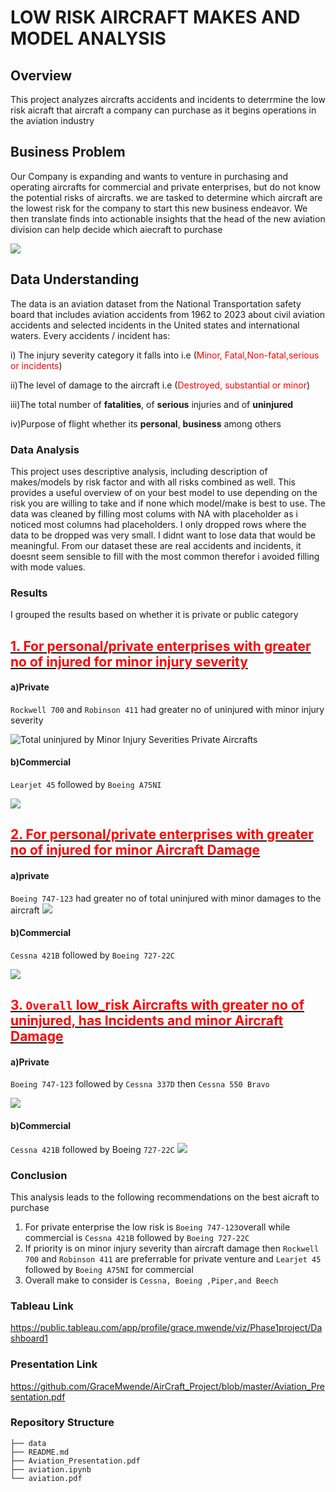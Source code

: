 # LOW RISK AIRCRAFT MAKES AND MODEL ANALYSIS
## Overview
This project analyzes aircrafts accidents and incidents to deterrmine the low risk aicraft that aircraft a company can purchase as it begins operations in the aviation industry
## Business Problem
Our Company is expanding and wants to venture in purchasing and operating aircrafts for commercial and private enterprises, but do not know the potential risks of aircrafts. we are tasked to determine which aircraft are the lowest risk for the company to start this new business endeavor. We then translate finds into actionable insights that the head of the new aviation division can help decide which aiecraft to purchase

![](airplane.jpg)

## Data Understanding
The data is an aviation dataset from the National Transportation safety board that includes aviation accidents from 1962 to 2023 about civil aviation accidents and selected incidents in the United states and international waters. Every accidents / incident has:

i) The injury severity category it falls into i.e (<font color='red'>Minor, Fatal,Non-fatal,serious or incidents</font>)

ii)The level of damage to the aircraft i.e (<font color='red'>Destroyed, substantial or minor</font>)

iii)The total number of **fatalities**, of **serious** injuries and of **uninjured**

iv)Purpose of flight whether its **personal**, **business** among others

### Data Analysis
This project uses descriptive analysis, including description of  makes/models by risk factor and with all risks combined as well. This provides a useful overview of on your best model to use depending on the risk you are willing to take and if none which model/make is best to use.
The data was cleaned by filling most colums with  NA with placeholder as i noticed most columns had placeholders. I only dropped rows where the data to be dropped was very small. I didnt want to lose data that would be meaningful. From our dataset these are real accidents and incidents, it doesnt seem sensible to fill with the most common therefor i avoided filling with mode values.

### Results
I grouped the results based on whether it is private or public category
## <u><font color='red'>1. For personal/private enterprises with greater no of injured for minor injury severity</font></u>
#### a)Private
`Rockwell 700` and `Robinson 411` had greater no of uninjured with minor injury severity

![Total uninjured by Minor Injury Severities Private Aircrafts](private_Minor.png)
#### b)Commercial
`Learjet 45` followed by `Boeing A75NI`

![](Commercial_Minor.png)

## <u><font color='red'>2. For personal/private enterprises with greater no of injured for minor Aircraft Damage</font></u>
#### a)private
`Boeing 747-123` had greater no of total uninjured with minor damages to the aircraft
![](Private_MinoraircraftDamge.png)
#### b)Commercial
`Cessna 421B` followed by `Boeing 727-22C`

![](Commercial_MinoraircraftDamge.png)

## <u><font color='red'>3. **`Overall`** low_risk Aircrafts with greater no of uninjured, has Incidents  and minor Aircraft Damage</font></u>
#### a)Private
`Boeing 747-123` followed by `Cessna 337D` then `Cessna 550 Bravo`

![](Overall_Private.PNG)
#### b)Commercial
`Cessna 421B` followed by Boeing `727-22C`
![](Overall_Private.PNG)

### Conclusion
This analysis leads to the following recommendations on the best aicraft to purchase
1. For private enterprise the low risk is `Boeing 747-123`overall while commercial is `Cessna 421B` followed by `Boeing 727-22C`
2. If priority is on minor injury severity than aircraft damage then `Rockwell 700` and `Robinson 411` are preferrable for private venture and `Learjet 45` followed by `Boeing A75NI` for commercial
3. Overall make to consider is `Cessna, Boeing ,Piper,and Beech `

### Tableau Link
https://public.tableau.com/app/profile/grace.mwende/viz/Phase1project/Dashboard1
### Presentation Link
https://github.com/GraceMwende/AirCraft_Project/blob/master/Aviation_Presentation.pdf
### Repository Structure
```
├── data
├── README.md
├── Aviation_Presentation.pdf
├── aviation.ipynb
└── aviation.pdf
```